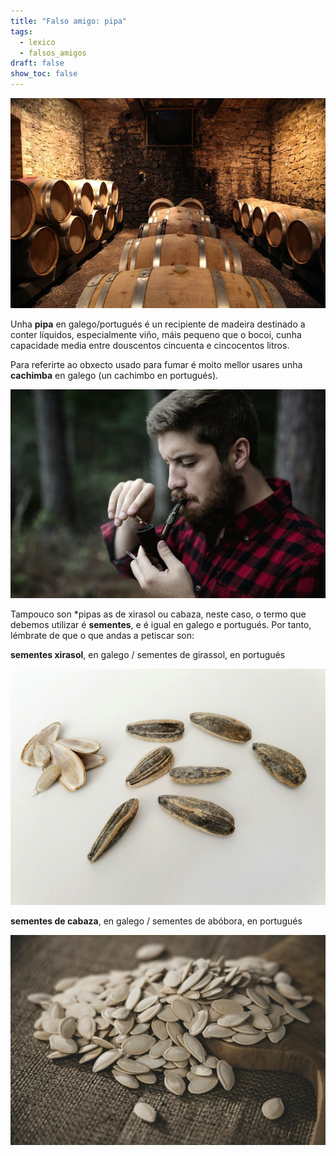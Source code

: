 ```yaml
---
title: "Falso amigo: pipa"
tags:
  - lexico
  - falsos_amigos
draft: false
show_toc: false
---
```

![](/img/pipas_de_vinho.jpg)

Unha **pipa** en galego/portugués é un recipiente de madeira destinado a conter líquidos, especialmente viño, máis pequeno que o bocoi, cunha capacidade media entre douscentos cincuenta e cincocentos litros.

Para referirte ao obxecto usado para fumar é moito mellor usares unha **cachimba** en galego (un cachimbo en portugués).

![](/img/cachimbo.jpg)

Tampouco son *pipas as de xirasol ou cabaza, neste caso, o termo que debemos utilizar é **sementes**, e é igual en galego e portugués. Por tanto, lémbrate de que o que andas a petiscar son: 

**sementes xirasol**, en galego / sementes de girassol, en portugués

![](/img/sementes_de_girassol.jpg)

**sementes de cabaza**, en galego / sementes de abóbora, en portugués

![](/img/sementes_de_cabaza.jpg)